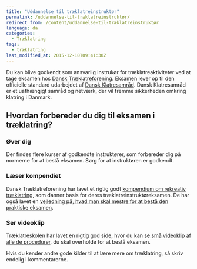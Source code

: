 ```yaml
---
title: "Uddannelse til træklatreinstruktør"
permalink: /uddannelse-til-træklatreinstruktør/
redirect_from: /content/uddannelse-til-træklatreinstruktør
language: da
categories:
  - Træklatring
tags:
  - træklatring
last_modified_at: 2015-12-10T09:41:30Z
---
```


Du kan blive godkendt som ansvarlig instrukør for træklatreaktiviteter ved at tage eksamen hos [Dansk Træklatreforening](http://www.treeclimbing.dk/). Eksamen lever op til den officielle standard udarbejdet af [Dansk Klatresamråd](http://www.klatresamraadet.dk/). Dansk Klatresamråd er et uafhængigt samråd og netværk, der vil fremme sikkerheden omkring klatring i Danmark.

Hvordan forbereder du dig til eksamen i træklatring?
----------------------------------------------------

### Øver dig

Der findes flere kurser af godkendte instruktører, som forbereder dig på normerne for at bestå eksamen. Sørg for at instruktøren er godkendt.

### Læser kompendiet

Dansk Træklatreforening har lavet et rigtig godt [kompendium om rekreativ træklatring](http://www.treeclimbing.dk/download), som danner basis for deres træklatreinstruktøreksamen. De har også lavet en [vejledning på, hvad man skal mestre for at bestå den praktiske eksamen](http://www.treeclimbing.dk/download).

### Ser videoklip

Træklatreskolen har lavet en rigtig god side, hvor du kan [se små videoklip af alle de procedurer](https://traeklatreskolen.dk/videovejledning-traeklatring), du skal overholde for at bestå eksamen.

Hvis du kender andre gode kilder til at lære mere om træklatring, så skriv endelig i kommentarerne.
